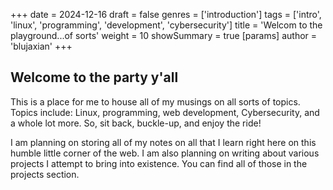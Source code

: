 +++
date = 2024-12-16
draft = false
genres = ['introduction']
tags = ['intro', 'linux', 'programming', 'development', 'cybersecurity']
title = 'Welcom to the playground...of sorts'
weight = 10
showSummary = true
[params]
  author = 'blujaxian'
+++

## Welcome to the party y'all

This is a place for me to house all of my musings on all sorts of topics. Topics include: Linux, programming, web development, Cybersecurity, and a whole lot more. So, sit back, buckle-up, and enjoy the ride!

I am planning on storing all of my notes on all that I learn right here on this humble little corner of the web. I am also planning on writing about various projects I attempt to bring into existence. You can find all of those in the projects section.
